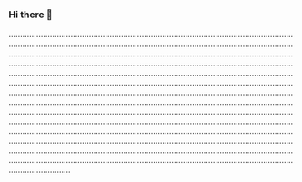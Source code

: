 ### Hi there 👋

...................................................................................................................................................................................................................................................................................................................................................................................................................................................................................................................................................................................................................................................................................................................................................................................................................................................................................................................................................................................................................................................................................................................................................................................................................................................................................................................................................................................................................................................................................................................................................................................................................................................................................................................................................................................................................................